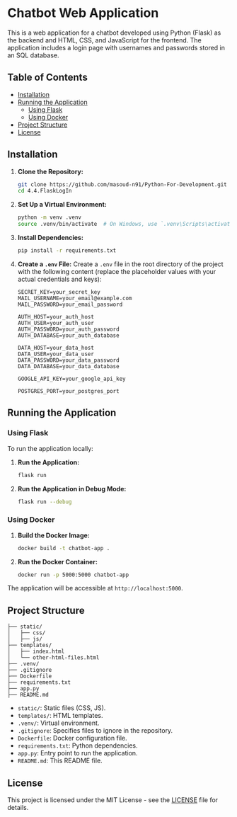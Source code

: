 # Chatbot Web Application

This is a web application for a chatbot developed using Python (Flask) as the backend and HTML, CSS, and JavaScript for the frontend. The application includes a login page with usernames and passwords stored in an SQL database.

## Table of Contents
- [Installation](#installation)
- [Running the Application](#running-the-application)
  - [Using Flask](#using-flask)
  - [Using Docker](#using-docker)
- [Project Structure](#project-structure)
- [License](#license)

## Installation

1. **Clone the Repository:**
   ```bash
   git clone https://github.com/masoud-n91/Python-For-Development.git
   cd 4.4.FlaskLogIn
   ```

2. **Set Up a Virtual Environment:**
   ```bash
   python -m venv .venv
   source .venv/bin/activate  # On Windows, use `.venv\Scripts\activate`
   ```

3. **Install Dependencies:**
   ```bash
   pip install -r requirements.txt
   ```

4. **Create a `.env` File:**
   Create a `.env` file in the root directory of the project with the following content (replace the placeholder values with your actual credentials and keys):
   ```dotenv
   SECRET_KEY=your_secret_key
   MAIL_USERNAME=your_email@example.com
   MAIL_PASSWORD=your_email_password

   AUTH_HOST=your_auth_host
   AUTH_USER=your_auth_user
   AUTH_PASSWORD=your_auth_password
   AUTH_DATABASE=your_auth_database

   DATA_HOST=your_data_host
   DATA_USER=your_data_user
   DATA_PASSWORD=your_data_password
   DATA_DATABASE=your_data_database

   GOOGLE_API_KEY=your_google_api_key

   POSTGRES_PORT=your_postgres_port
   ```

## Running the Application

### Using Flask

To run the application locally:

1. **Run the Application:**
   ```bash
   flask run
   ```

2. **Run the Application in Debug Mode:**
   ```bash
   flask run --debug
   ```

### Using Docker

1. **Build the Docker Image:**
   ```bash
   docker build -t chatbot-app .
   ```

2. **Run the Docker Container:**
   ```bash
   docker run -p 5000:5000 chatbot-app
   ```

The application will be accessible at `http://localhost:5000`.

## Project Structure

```
├── static/
│   ├── css/
│   ├── js/
├── templates/
│   ├── index.html
│   └── other-html-files.html
├── .venv/
├── .gitignore
├── Dockerfile
├── requirements.txt
├── app.py
├── README.md
```

- `static/`: Static files (CSS, JS).
- `templates/`: HTML templates.
- `.venv/`: Virtual environment.
- `.gitignore`: Specifies files to ignore in the repository.
- `Dockerfile`: Docker configuration file.
- `requirements.txt`: Python dependencies.
- `app.py`: Entry point to run the application.
- `README.md`: This README file.

## License

This project is licensed under the MIT License - see the [LICENSE](LICENSE) file for details.

